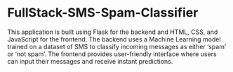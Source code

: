 # FullStack-SMS-Spam-Classifier
This application is built using Flask for the backend and HTML, CSS, and JavaScript for the frontend. The backend uses a Machine Learning model trained on a dataset of SMS to classify incoming messages as either ‘spam’ or ‘not spam’. The frontend provides user-friendly interface where users can input their messages and receive instant predictions.
